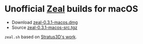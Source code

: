 Unofficial [Zeal](https://zealdocs.org/) builds for macOS
================================

* Download [zeal-0.3.1-macos.dmg](https://github.com/danielnixon/zeal-macos/releases/download/v0.3.1/zeal-0.3.1-macos.dmg)
* Source [zeal-0.3.1-macos-src.tgz](https://github.com/danielnixon/zeal-macos/releases/download/v0.3.1/zeal-0.3.1-macos-src.tgz)

`zeal.sh` based on [Stratus3D's work](https://github.com/Stratus3D/dotfiles/blob/master/scripts/setup/install/zeal.sh).